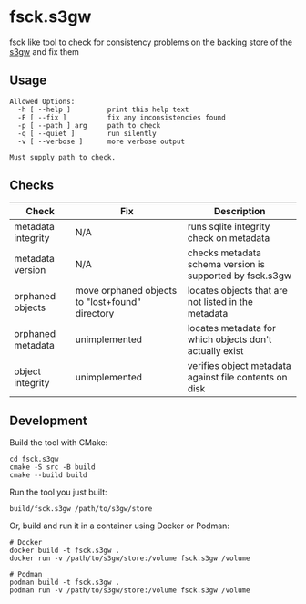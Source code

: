 # fsck.s3gw

fsck like tool to check for consistency problems on the backing store of the
[s3gw][1] and fix them

## Usage

```shell
Allowed Options:
  -h [ --help ]         print this help text
  -F [ --fix ]          fix any inconsistencies found
  -p [ --path ] arg     path to check
  -q [ --quiet ]        run silently
  -v [ --verbose ]      more verbose output

Must supply path to check.
```

## Checks

<!-- markdownlint-disable line-length-->
| Check              | Fix                                             | Description                                              |
| ------------------ | ----------------------------------------------- | -------------------------------------------------------- |
| metadata integrity | N/A                                             | runs sqlite integrity check on metadata                  |
| metadata version   | N/A                                             | checks metadata schema version is supported by fsck.s3gw |
| orphaned objects   | move orphaned objects to "lost+found" directory | locates objects that are not listed in the metadata      |
| orphaned metadata  | unimplemented                                   | locates metadata for which objects don't actually exist  |
| object integrity   | unimplemented                                   | verifies object metadata against file contents on disk   |
<!-- markdownlint-restore -->

## Development

Build the tool with CMake:

```shell
cd fsck.s3gw
cmake -S src -B build
cmake --build build
```

Run the tool you just built:

```shell
build/fsck.s3gw /path/to/s3gw/store
```

Or, build and run it in a container using Docker or Podman:

```shell
# Docker
docker build -t fsck.s3gw .
docker run -v /path/to/s3gw/store:/volume fsck.s3gw /volume

# Podman
podman build -t fsck.s3gw .
podman run -v /path/to/s3gw/store:/volume fsck.s3gw /volume
```

[1]: https://s3gw.io
